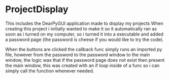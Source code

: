 # ProjectDisplay
This includes the DearPyGUI application made to display my projects
When creating this project i initially wanted to make it so it automatically ran as soon as i turned on my computer, so i turned it into a executable and added a password page (the password is cheese if you would like to try the code). 

When the buttons are clicked the callback func simply runs an imported py file, however from the password to the password window to the main window, the logic was that if the password page does not exist then present the main window, this was created with an if loop inside of a func so i can simply call the function whenever needed.
